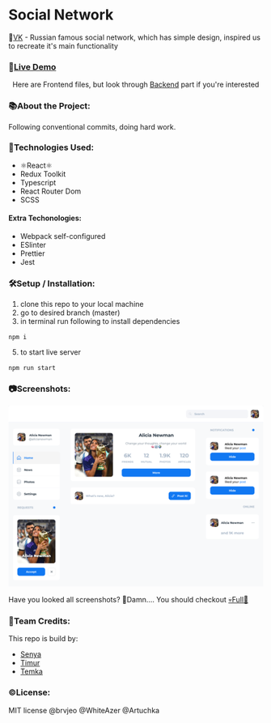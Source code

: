 # Social Network

📛[VK](https://www.vk.com/) - Russian famous social network, which has simple design, inspired us to recreate it's main functionality 

### 🔗[Live Demo](https://google.com/)

&nbsp;&nbsp;Here are Frontend files, but look through [Backend](https://github.com/Artuchka/social-network-backend) part if you're interested 

### 📚About the Project:

Following conventional commits, doing hard work.

### 🧰Technologies Used: 
- ⚛️React⚛️
- Redux Toolkit
- Typescript
- React Router Dom
- SCSS

#### Extra Techonologies: 
- Webpack self-configured
- ESlinter
- Prettier
- Jest

### 🛠️Setup / Installation: 
>
1. clone this repo to your local machine
2. go to desired branch (master)
4. in terminal run following to install dependencies
```
npm i
```
5. to start live server
```
npm run start
```

### 📷Screenshots:

<img src="./image.png" alt="image">

Have you looked all screenshots? 🤯Damn....
You should checkout [💀Full🔗](https://google.com/)


### 📝Team Credits: 
This repo is build by: 
- [Senya](https://github.com/brvjeo)
- [Timur](https://github.com/WhiteAzer)
- [Temka](https://github.com/Artuchka)

### ©️License: 
MIT license @brvjeo @WhiteAzer @Artuchka
